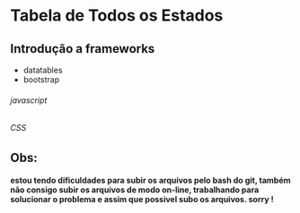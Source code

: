 # Tabela de Todos os Estados

## Introdução a frameworks

* datatables
* bootstrap

###### javascript
###### CSS

## Obs:
#### estou tendo dificuldades para subir os arquivos pelo bash do git, também não consigo subir os arquivos de modo on-line, trabalhando para solucionar o problema e assim que possivel subo os arquivos. sorry !
